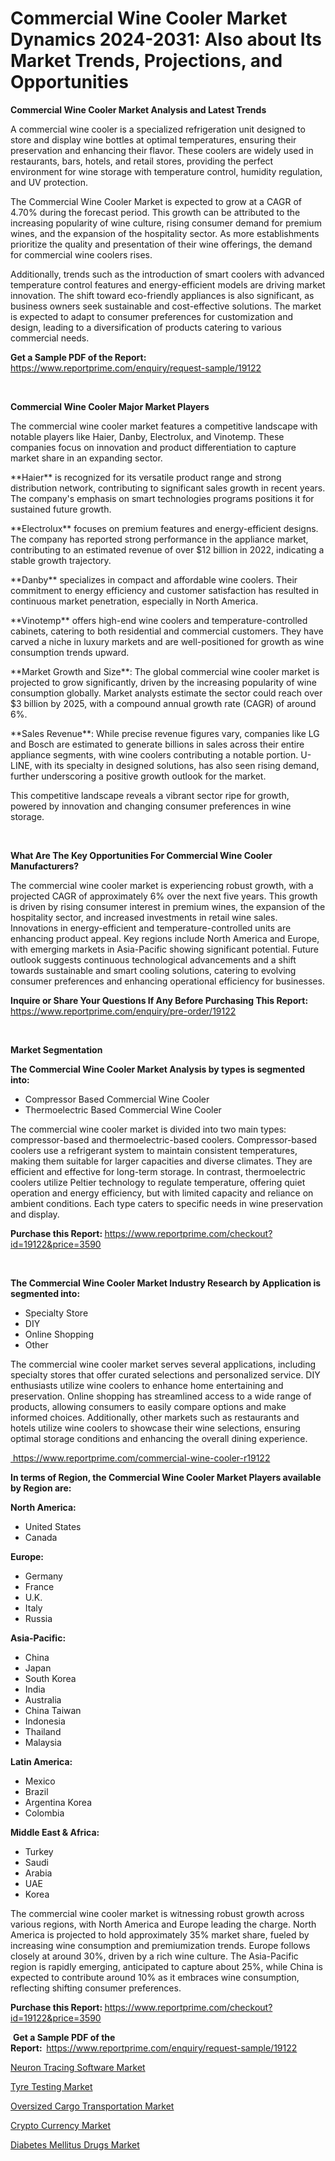 <p><h1>Commercial Wine Cooler Market Dynamics 2024-2031: Also about Its Market Trends, Projections, and Opportunities</h1></p><p><strong>Commercial Wine Cooler Market Analysis and Latest Trends</strong></p>
<p><p>A commercial wine cooler is a specialized refrigeration unit designed to store and display wine bottles at optimal temperatures, ensuring their preservation and enhancing their flavor. These coolers are widely used in restaurants, bars, hotels, and retail stores, providing the perfect environment for wine storage with temperature control, humidity regulation, and UV protection.</p><p>The Commercial Wine Cooler Market is expected to grow at a CAGR of 4.70% during the forecast period. This growth can be attributed to the increasing popularity of wine culture, rising consumer demand for premium wines, and the expansion of the hospitality sector. As more establishments prioritize the quality and presentation of their wine offerings, the demand for commercial wine coolers rises. </p><p>Additionally, trends such as the introduction of smart coolers with advanced temperature control features and energy-efficient models are driving market innovation. The shift toward eco-friendly appliances is also significant, as business owners seek sustainable and cost-effective solutions. The market is expected to adapt to consumer preferences for customization and design, leading to a diversification of products catering to various commercial needs.</p></p>
<p><strong>Get a Sample PDF of the Report:&nbsp;</strong> <a href="https://www.reportprime.com/enquiry/request-sample/19122?utm_campaign=1094&utm_medium=2&utm_source=Github&utm_content=ia&utm_term=22112024&utm_id=commercial-wine-cooler">https://www.reportprime.com/enquiry/request-sample/19122</a></p>
<p>&nbsp;</p>
<p><strong>Commercial Wine Cooler Major Market Players</strong></p>
<p><p>The commercial wine cooler market features a competitive landscape with notable players like Haier, Danby, Electrolux, and Vinotemp. These companies focus on innovation and product differentiation to capture market share in an expanding sector.</p><p>**Haier** is recognized for its versatile product range and strong distribution network, contributing to significant sales growth in recent years. The company's emphasis on smart technologies programs positions it for sustained future growth. </p><p>**Electrolux** focuses on premium features and energy-efficient designs. The company has reported strong performance in the appliance market, contributing to an estimated revenue of over $12 billion in 2022, indicating a stable growth trajectory. </p><p>**Danby** specializes in compact and affordable wine coolers. Their commitment to energy efficiency and customer satisfaction has resulted in continuous market penetration, especially in North America.</p><p>**Vinotemp** offers high-end wine coolers and temperature-controlled cabinets, catering to both residential and commercial customers. They have carved a niche in luxury markets and are well-positioned for growth as wine consumption trends upward.</p><p>**Market Growth and Size**: The global commercial wine cooler market is projected to grow significantly, driven by the increasing popularity of wine consumption globally. Market analysts estimate the sector could reach over $3 billion by 2025, with a compound annual growth rate (CAGR) of around 6%.</p><p>**Sales Revenue**: While precise revenue figures vary, companies like LG and Bosch are estimated to generate billions in sales across their entire appliance segments, with wine coolers contributing a notable portion. U-LINE, with its specialty in designed solutions, has also seen rising demand, further underscoring a positive growth outlook for the market. </p><p>This competitive landscape reveals a vibrant sector ripe for growth, powered by innovation and changing consumer preferences in wine storage.</p></p>
<p>&nbsp;</p>
<p><strong>What Are The Key Opportunities For Commercial Wine Cooler Manufacturers?</strong></p>
<p><p>The commercial wine cooler market is experiencing robust growth, with a projected CAGR of approximately 6% over the next five years. This growth is driven by rising consumer interest in premium wines, the expansion of the hospitality sector, and increased investments in retail wine sales. Innovations in energy-efficient and temperature-controlled units are enhancing product appeal. Key regions include North America and Europe, with emerging markets in Asia-Pacific showing significant potential. Future outlook suggests continuous technological advancements and a shift towards sustainable and smart cooling solutions, catering to evolving consumer preferences and enhancing operational efficiency for businesses.</p></p>
<p><strong>Inquire or Share Your Questions If Any Before Purchasing This Report:</strong> <a href="https://www.reportprime.com/enquiry/pre-order/19122?utm_campaign=1094&utm_medium=2&utm_source=Github&utm_content=ia&utm_term=22112024&utm_id=commercial-wine-cooler">https://www.reportprime.com/enquiry/pre-order/19122</a></p>
<p>&nbsp;</p>
<p><strong>Market Segmentation</strong></p>
<p><strong>The Commercial Wine Cooler Market Analysis by types is segmented into:</strong></p>
<p><ul><li>Compressor Based Commercial Wine Cooler</li><li>Thermoelectric Based Commercial Wine Cooler</li></ul></p>
<p><p>The commercial wine cooler market is divided into two main types: compressor-based and thermoelectric-based coolers. Compressor-based coolers use a refrigerant system to maintain consistent temperatures, making them suitable for larger capacities and diverse climates. They are efficient and effective for long-term storage. In contrast, thermoelectric coolers utilize Peltier technology to regulate temperature, offering quiet operation and energy efficiency, but with limited capacity and reliance on ambient conditions. Each type caters to specific needs in wine preservation and display.</p></p>
<p><strong>Purchase this Report:&nbsp;</strong><a href="https://www.reportprime.com/checkout?id=19122&price=3590&utm_campaign=1094&utm_medium=2&utm_source=Github&utm_content=ia&utm_term=22112024&utm_id=commercial-wine-cooler">https://www.reportprime.com/checkout?id=19122&price=3590</a></p>
<p>&nbsp;</p>
<p><strong>The Commercial Wine Cooler Market Industry Research by Application is segmented into:</strong></p>
<p><ul><li>Specialty Store</li><li>DIY</li><li>Online Shopping</li><li>Other</li></ul></p>
<p><p>The commercial wine cooler market serves several applications, including specialty stores that offer curated selections and personalized service. DIY enthusiasts utilize wine coolers to enhance home entertaining and preservation. Online shopping has streamlined access to a wide range of products, allowing consumers to easily compare options and make informed choices. Additionally, other markets such as restaurants and hotels utilize wine coolers to showcase their wine selections, ensuring optimal storage conditions and enhancing the overall dining experience.</p></p>
<p><a href="https://www.reportprime.com/commercial-wine-cooler-r19122?utm_campaign=1094&utm_medium=2&utm_source=Github&utm_content=ia&utm_term=22112024&utm_id=commercial-wine-cooler">&nbsp;https://www.reportprime.com/commercial-wine-cooler-r19122</a></p>
<p><strong>In terms of Region, the Commercial Wine Cooler Market Players available by Region are:</strong></p>
<p>
    <p> <strong> North America: </strong>
        <ul>
            <li>United States</li>
            <li>Canada</li>
        </ul>
        </p> 
    <p> <strong> Europe: </strong>
        <ul>
            <li>Germany</li>
            <li>France</li>
            <li>U.K.</li>
            <li>Italy</li>
            <li>Russia</li>
        </ul>
        </p> 
    <p> <strong> Asia-Pacific: </strong>
        <ul>
            <li>China</li>
            <li>Japan</li>
            <li>South Korea</li>
            <li>India</li>
            <li>Australia</li>
            <li>China Taiwan</li>
            <li>Indonesia</li>
            <li>Thailand</li>
            <li>Malaysia</li>
        </ul>
        </p> 
    <p> <strong> Latin America: </strong>
        <ul>
            <li>Mexico</li>
            <li>Brazil</li>
            <li>Argentina Korea</li>
            <li>Colombia</li>
        </ul>
        </p> 
    <p> <strong> Middle East & Africa: </strong>
        <ul>
            <li>Turkey</li>
            <li>Saudi</li>
            <li>Arabia</li>
            <li>UAE</li>
            <li>Korea</li>
        </ul>
    </p>
    </p>
<p><p>The commercial wine cooler market is witnessing robust growth across various regions, with North America and Europe leading the charge. North America is projected to hold approximately 35% market share, fueled by increasing wine consumption and premiumization trends. Europe follows closely at around 30%, driven by a rich wine culture. The Asia-Pacific region is rapidly emerging, anticipated to capture about 25%, while China is expected to contribute around 10% as it embraces wine consumption, reflecting shifting consumer preferences.</p></p>
<p><strong>Purchase this Report: </strong><a href="https://www.reportprime.com/checkout?id=19122&price=3590&utm_campaign=1094&utm_medium=2&utm_source=Github&utm_content=ia&utm_term=22112024&utm_id=commercial-wine-cooler">https://www.reportprime.com/checkout?id=19122&price=3590</a></p>
<p>&nbsp;<strong>Get a Sample PDF of the Report:&nbsp;&nbsp;</strong><a href="https://www.reportprime.com/enquiry/request-sample/19122?utm_campaign=1094&utm_medium=2&utm_source=Github&utm_content=ia&utm_term=22112024&utm_id=commercial-wine-cooler">https://www.reportprime.com/enquiry/request-sample/19122</a></p>
<p><strong></strong></p>
<p><p><a href="https://www.linkedin.com/pulse/neuron-tracing-software-market-investigation-industry-evolution-qltrc?utm_campaign=1094&utm_medium=2&utm_source=Github&utm_content=ia&utm_term=22112024&utm_id=commercial-wine-cooler">Neuron Tracing Software Market</a></p><p><a href="https://www.linkedin.com/pulse/examining-market-drivers-tyre-testing-expected-grow-w1axc?utm_campaign=1094&utm_medium=2&utm_source=Github&utm_content=ia&utm_term=22112024&utm_id=commercial-wine-cooler">Tyre Testing Market</a></p><p><a href="https://issuu.com/reportprime-2/docs/oversized-cargo-transportation-mark_2414fe5004cc24?utm_campaign=1094&utm_medium=2&utm_source=Github&utm_content=ia&utm_term=22112024&utm_id=commercial-wine-cooler">Oversized Cargo Transportation Market</a></p><p><a href="https://issuu.com/reportprime-2/docs/crypto-currency-market-size-2030.pp_55dfbe13eec8bb?utm_campaign=1094&utm_medium=2&utm_source=Github&utm_content=ia&utm_term=22112024&utm_id=commercial-wine-cooler">Crypto Currency Market</a></p><p><a href="https://www.linkedin.com/pulse/diabetes-mellitus-drugs-sector-surge-81-growth-roadmap-2031-eq0vc?utm_campaign=1094&utm_medium=2&utm_source=Github&utm_content=ia&utm_term=22112024&utm_id=commercial-wine-cooler">Diabetes Mellitus Drugs Market</a></p></p>